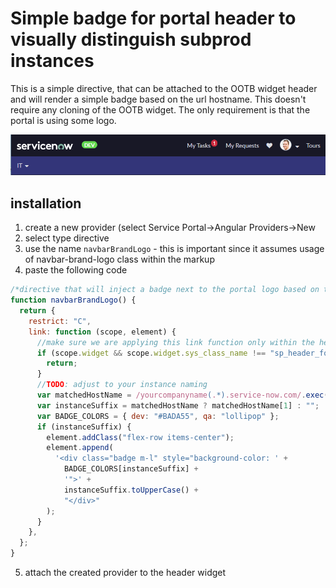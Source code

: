 # Simple badge for portal header to visually distinguish subprod instances

This is a simple directive, that can be attached to the OOTB widget header and will render a simple badge based on the url hostname. 
This doesn't require any cloning of the OOTB widget. The only requirement is that the portal is using some logo.

![header sample](header.png)

## installation
1. create a new provider (select Service Portal->Angular Providers->New
2. select type directive
3. use the name `navbarBrandLogo` - this is important since it assumes usage of navbar-brand-logo class within the markup
4. paste the following code
```javascript
/*directive that will inject a badge next to the portal logo based on the instance url */
function navbarBrandLogo() {
  return {
    restrict: "C",
    link: function (scope, element) {
      //make sure we are applying this link function only within the header/footer
      if (scope.widget && scope.widget.sys_class_name !== "sp_header_footer") {
        return;
      }
      //TODO: adjust to your instance naming
      var matchedHostName = /yourcompanyname(.*).service-now.com/.exec(location.hostname);
      var instanceSuffix = matchedHostName ? matchedHostName[1] : "";
      var BADGE_COLORS = { dev: "#BADA55", qa: "lollipop" };
      if (instanceSuffix) {
        element.addClass("flex-row items-center");
        element.append(
          '<div class="badge m-l" style="background-color: ' +
            BADGE_COLORS[instanceSuffix] +
            '">' +
            instanceSuffix.toUpperCase() +
            "</div>"
        );
      }
    },
  };
}

```
5. attach the created provider to the header widget
